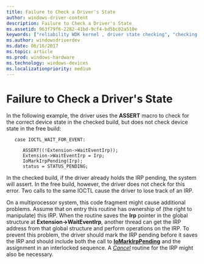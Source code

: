 ```yaml
---
title: Failure to Check a Driver's State
author: windows-driver-content
description: Failure to Check a Driver's State
ms.assetid: 963f79f6-2282-41bd-9cf4-bd5bc02a510e
keywords: ["reliability WDK kernel , driver state checking", "checking driver states", "driver state checking", "verifying driver states", "correct device states WDK kernel", "device states WDK kernel"]
ms.author: windowsdriverdev
ms.date: 06/16/2017
ms.topic: article
ms.prod: windows-hardware
ms.technology: windows-devices
ms.localizationpriority: medium
---
```


# Failure to Check a Driver's State





In the following example, the driver uses the **ASSERT** macro to check for the correct device state in the checked build, but does not check device state in the free build:

```
   case IOCTL_WAIT_FOR_EVENT:

      ASSERT((!Extension->WaitEventIrp));
      Extension->WaitEventIrp = Irp;
      IoMarkIrpPending(Irp);
      status = STATUS_PENDING;
```

In the checked build, if the driver already holds the IRP pending, the system will assert. In the free build, however, the driver does not check for this error. Two calls to the same IOCTL cause the driver to lose track of an IRP.

On a multiprocessor system, this code fragment might cause additional problems. Assume that on entry this routine has ownership of (the right to manipulate) this IRP. When the routine saves the **Irp** pointer in the global structure at **Extension-&gt;WaitEventIrp**, another thread can get the IRP address from that global structure and perform operations on the IRP. To prevent this problem, the driver should mark the IRP pending before it saves the IRP and should include both the call to [**IoMarkIrpPending**](https://msdn.microsoft.com/library/windows/hardware/ff549422) and the assignment in an interlocked sequence. A [*Cancel*](https://msdn.microsoft.com/library/windows/hardware/ff540742) routine for the IRP might also be necessary.

 

 




